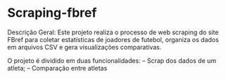 # Scraping-fbref

Descrição Geral: Este projeto realiza o processo de web scraping do site FBref para coletar estatísticas de joadores de futebol, organiza os dados em arquivos CSV e gera visualizações comparativas.

O projeto é dividido em duas funcionalidades:
– Scrap dos dados de um atleta;
– Comparação entre atletas
